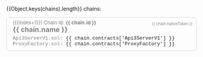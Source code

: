 <!-- Why this file. In order for the flex search to index the chain info they
cannot be inside a Vue component since it is rendered at runtime. The chains.json
file here is read during the Vite build so the data will actually end up inside
/dist/<filename>.
-->
<!-- Remember that any change to the HTML will most likely
require a restart of the dev server-->
<!-- WARNING
DO NOT place line breaks between HTML element like <div>.
They will not render as HTML but rather text or you get an error. No idea why!
-->

{{Object.keys(chains).length}} chains:

<!-- alias here is the bind key for v-for:
https://stackoverflow.com/questions/49675988/how-to-get-the-v-for-index-in-vue-js
-->
<div class="api3-bc-chains-box" v-for="(chain, alias, index) in chains">
    <div class="api3-bc-chain-token">
       {{ chain.nativeToken }} 
    </div>
    <div class="api3-bc-chains-id">
       ({{index+1}}) Chain Id: <b>{{ chain.id }}</b>
    </div>
    <div class="api3-bc-chains-name" :href="chain.explorerUrl+'/address/'+chain.contracts['Api3ServerV1']"
      >{{ chain.name }} 
    </div>
    <div class="api3-bc-chains-contract-address">
      <div class="api3-bc-chains-contract-address" v-if="chain.contracts['Api3ServerV1']">
        Api3ServerV1.sol:
        <a :href="chain.explorerUrl+'address/'+chain.contracts['Api3ServerV1']" target="_chainExplore">
          <span>{{ chain.contracts['Api3ServerV1'] }}</span>
        </a><CopyIcon :text="chain.contracts['Api3ServerV1']"/>
      </div>
      <div class="api3-bc-chains-contract-address" v-if="chain.contracts['ProxyFactory']">
        ProxyFactory.sol:
        <a :href="chain.explorerUrl+'address/'+chain.contracts['ProxyFactory']" target="_chainExplore">
          <span>{{ chain.contracts['ProxyFactory'] }}</span>
        </a><CopyIcon :text="chain.contracts['ProxyFactory']"/>
      </div>
    </div>
</div>

<script setup lang="ts">
  import {ref} from 'vue';
  import chains from './chains.json';

</script>

<style>
.api3-bc-chains-name {
  font-size: large;
  font-weight: bold;
  margin-bottom: 5px;
  color:gray;
}
.api3-bc-chain-token {
  float: right;
  font-size: x-small !important;
  padding:5px;
  color: gray;
}

.api3-bc-chains-id {
  font-size: small;
  color: gray;
}
.api3-bc-chains-contract-address {
  font-family: courier;
  font-size: small;
  color: gray;
}
.api3-bc-chains-box {
  overflow-wrap: anywhere;
  padding-top: 5px;
  padding-left: 16px;
  padding-right: 5px;
  padding-bottom: 10px;
  border: solid lightgrey 1px;
  border-radius: 0.5em;
  margin-bottom: 15px;
  max-width: 620px;
}
</style>
